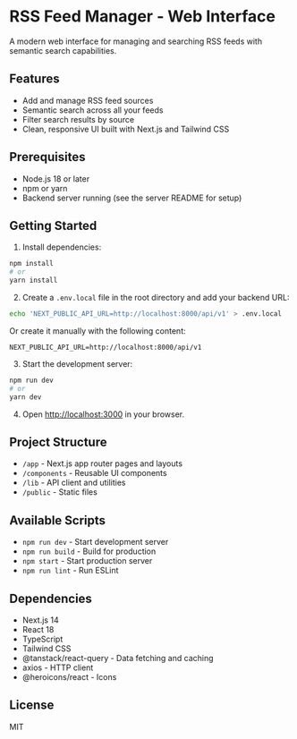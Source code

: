 # RSS Feed Manager - Web Interface

A modern web interface for managing and searching RSS feeds with semantic search capabilities.

## Features

- Add and manage RSS feed sources
- Semantic search across all your feeds
- Filter search results by source
- Clean, responsive UI built with Next.js and Tailwind CSS

## Prerequisites

- Node.js 18 or later
- npm or yarn
- Backend server running (see the server README for setup)

## Getting Started

1. Install dependencies:

```bash
npm install
# or
yarn install
```

2. Create a `.env.local` file in the root directory and add your backend URL:

```bash
echo 'NEXT_PUBLIC_API_URL=http://localhost:8000/api/v1' > .env.local
```

Or create it manually with the following content:

```env
NEXT_PUBLIC_API_URL=http://localhost:8000/api/v1
```

3. Start the development server:

```bash
npm run dev
# or
yarn dev
```

4. Open [http://localhost:3000](http://localhost:3000) in your browser.

## Project Structure

- `/app` - Next.js app router pages and layouts
- `/components` - Reusable UI components
- `/lib` - API client and utilities
- `/public` - Static files

## Available Scripts

- `npm run dev` - Start development server
- `npm run build` - Build for production
- `npm start` - Start production server
- `npm run lint` - Run ESLint

## Dependencies

- Next.js 14
- React 18
- TypeScript
- Tailwind CSS
- @tanstack/react-query - Data fetching and caching
- axios - HTTP client
- @heroicons/react - Icons

## License

MIT

